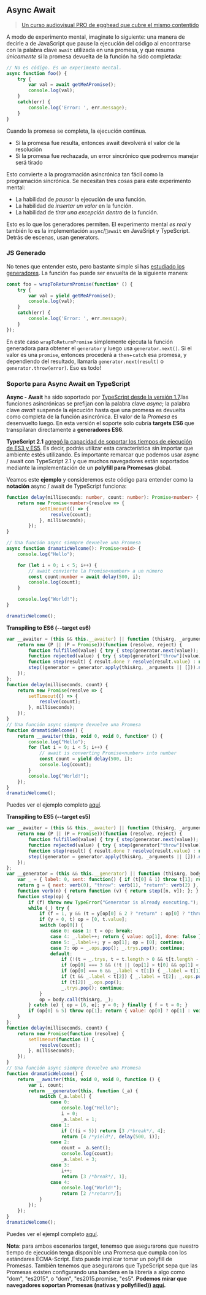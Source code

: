 ## Async Await

> [Un curso audiovisual PRO de egghead que cubre el mismo contentido](https://egghead.io/courses/async-await-using-typescript)

A modo de experimento mental, imaginate lo siguiente: una manera de decirle a de JavaScript que pause la ejecución del código al encontrarse con la palabra clave `await` utilizada en una promesa, y que resuma *únicamente* si la promesa devuelta de la función ha sido completada:

```ts
// No es código. Es un experimento mental.
async function foo() {
    try {
        var val = await getMeAPromise();
        console.log(val);
    }
    catch(err) {
        console.log('Error: ', err.message);
    }
}
```

Cuando la promesa se completa, la ejecución continua.
* Si la promesa fue resulta, entonces await devolverá el valor de la resolución
* Si la promesa fue rechazada, un error sincrónico que podremos manejar será tirado 

Esto convierte a la programación asincrónica tan fácil como la programación sincrónica. Se necesitan tres cosas para este experimento mental:
* La habilidad de *pausar* la ejecución de una función.
* La habilidad de *insertar un valor* en la función.
* La habilidad de *tirar una excepción dentro* de la función.

Esto es lo que los generadores permiten. El experimento mental *es real* y también lo es la implementación `async`/`await` en JavaSript y TypeScript. Detrás de escenas, usan generators.

### JS Generado

No tenes que entender esto, pero bastante simple si has [estudiado los generadores][generators]. La función `foo` puede ser envuelta de la siguiente manera:

```ts
const foo = wrapToReturnPromise(function* () {
    try {
        var val = yield getMeAPromise();
        console.log(val);
    }
    catch(err) {
        console.log('Error: ', err.message);
    }
});
```

En este caso `wrapToReturnPromise` simplemente ejecuta la función generadora para obtener el `generator` y luego usa `generator.next()`. Si el valor es una `promise`, entonces procederá a `then`+`catch` esa promesa, y dependiendo del resultado, llamaría `generator.next(result)` o `generator.throw(error)`. Eso es todo!


### Soporte para Async Await en TypeScript
**Async - Await** ha sido soportado por [TypeScript desde la versión 1.7](https://www.typescriptlang.org/docs/handbook/release-notes/typescript-1-7.html).las funciones asincrónicas se prefijan con la palabra clave *async*; la palabra clave *await* suspende la ejecución hasta que una promesa es devuelta como completa de la función asincrónica. El valor de la *Promesa* es desenvuelto luego. En esta versión el soporte solo cubría **targets ES6** que transpilaran directamente a **generadores ES6**.

**TypeScript 2.1** [agregó la capacidad de soportar los tiempos de ejecución de ES3 y ES5](https://www.typescriptlang.org/docs/handbook/release-notes/typescript-2-1.html). Es decir, podrás utilizar esta característica sin importar que ambiente estés utilizando. Es importante remarcar que podemos usar async / await con TypeScript 2.1 y que muchos navegadores están soportados mediante la implementación de un **polyfill para Promesas** global.

Veamos este **ejemplo** y consideremos este código para entender como la **notación** async / await de TypeScript funciona:

```ts
function delay(milliseconds: number, count: number): Promise<number> {
    return new Promise<number>(resolve => {
            setTimeout(() => {
                resolve(count);
            }, milliseconds);
        });
}

// Una función async siempre devuelve una Promesa
async function dramaticWelcome(): Promise<void> {
    console.log("Hello");

    for (let i = 0; i < 5; i++) {
        // await convierte la Promise<number> a un número
        const count:number = await delay(500, i);
        console.log(count);
    }

    console.log("World!");
}

dramaticWelcome();
```

**Transpiling to ES6 (--target es6)**
```js
var __awaiter = (this && this.__awaiter) || function (thisArg, _arguments, P, generator) {
    return new (P || (P = Promise))(function (resolve, reject) {
        function fulfilled(value) { try { step(generator.next(value)); } catch (e) { reject(e); } }
        function rejected(value) { try { step(generator["throw"](value)); } catch (e) { reject(e); } }
        function step(result) { result.done ? resolve(result.value) : new P(function (resolve) { resolve(result.value); }).then(fulfilled, rejected); }
        step((generator = generator.apply(thisArg, _arguments || [])).next());
    });
};
function delay(milliseconds, count) {
    return new Promise(resolve => {
        setTimeout(() => {
            resolve(count);
        }, milliseconds);
    });
}
// Una función async siempre devuelve una Promesa
function dramaticWelcome() {
    return __awaiter(this, void 0, void 0, function* () {
        console.log("Hello");
        for (let i = 0; i < 5; i++) {
            // await is converting Promise<number> into number
            const count = yield delay(500, i);
            console.log(count);
        }
        console.log("World!");
    });
}
dramaticWelcome();
```
Puedes ver el ejemplo completo [aquí][asyncawaites6code].


**Transpiling to ES5 (--target es5)**
```js
var __awaiter = (this && this.__awaiter) || function (thisArg, _arguments, P, generator) {
    return new (P || (P = Promise))(function (resolve, reject) {
        function fulfilled(value) { try { step(generator.next(value)); } catch (e) { reject(e); } }
        function rejected(value) { try { step(generator["throw"](value)); } catch (e) { reject(e); } }
        function step(result) { result.done ? resolve(result.value) : new P(functionUna función async siempre devuelve una Promesa (resolve) { resolve(result.value); }).then(fulfilled, rejected); }
        step((generator = generator.apply(thisArg, _arguments || [])).next());
    });
};
var __generator = (this && this.__generator) || function (thisArg, body) {
    var _ = { label: 0, sent: function() { if (t[0] & 1) throw t[1]; return t[1]; }, trys: [], ops: [] }, f, y, t, g;
    return g = { next: verb(0), "throw": verb(1), "return": verb(2) }, typeof Symbol === "function" && (g[Symbol.iterator] = function() { return this; }), g;
    function verb(n) { return function (v) { return step([n, v]); }; }
    function step(op) {
        if (f) throw new TypeError("Generator is already executing.");
        while (_) try {
            if (f = 1, y && (t = y[op[0] & 2 ? "return" : op[0] ? "throw" : "next"]) && !(t = t.call(y, op[1])).done) return t;
            if (y = 0, t) op = [0, t.value];
            switch (op[0]) {
                case 0: case 1: t = op; break;
                case 4: _.label++; return { value: op[1], done: false };
                case 5: _.label++; y = op[1]; op = [0]; continue;
                case 7: op = _.ops.pop(); _.trys.pop(); continue;
                default:
                    if (!(t = _.trys, t = t.length > 0 && t[t.length - 1]) && (op[0] === 6 || op[0] === 2)) { _ = 0; continue; }
                    if (op[0] === 3 && (!t || (op[1] > t[0] && op[1] < t[3]))) { _.label = op[1]; break; }
                    if (op[0] === 6 && _.label < t[1]) { _.label = t[1]; t = op; break; }
                    if (t && _.label < t[2]) { _.label = t[2]; _.ops.push(op); break; }
                    if (t[2]) _.ops.pop();
                    _.trys.pop(); continue;
            }
            op = body.call(thisArg, _);
        } catch (e) { op = [6, e]; y = 0; } finally { f = t = 0; }
        if (op[0] & 5) throw op[1]; return { value: op[0] ? op[1] : void 0, done: true };
    }
};
function delay(milliseconds, count) {
    return new Promise(function (resolve) {
        setTimeout(function () {
            resolve(count);
        }, milliseconds);
    });
}
// Una función async siempre devuelve una Promesa
function dramaticWelcome() {
    return __awaiter(this, void 0, void 0, function () {
        var i, count;
        return __generator(this, function (_a) {
            switch (_a.label) {
                case 0:
                    console.log("Hello");
                    i = 0;
                    _a.label = 1;
                case 1:
                    if (!(i < 5)) return [3 /*break*/, 4];
                    return [4 /*yield*/, delay(500, i)];
                case 2:
                    count = _a.sent();
                    console.log(count);
                    _a.label = 3;
                case 3:
                    i++;
                    return [3 /*break*/, 1];
                case 4:
                    console.log("World!");
                    return [2 /*return*/];
            }
        });
    });
}
dramaticWelcome();
```
Puedes ver el ejempl completo [aquí][asyncawaites5code].


**Nota**: para ambos escenarios target, tenemso que asegurarons que nuestro tiempo de ejecución tenga disponible una Promesa que cumpla con los estándares ECMA-Script. Esto puede implicar tomar un polyfill de Promesas. También tenemos que asegurarons que TypeScript sepa que las Promesas existen configurando una bandera en la librería a algo como "dom", "es2015", o "dom", "es2015.promise, "es5". 
**Podemos mirar que navegadores soportan Promesas (nativas y pollyfilled)) [aquí](https://kangax.github.io/compat-table/es6/#test-Promise).**

[generators]:./generators.md
[asyncawaites5code]:https://cdn.rawgit.com/basarat/typescript-book/705e4496/code/async-await/es5/asyncAwaitES5.js
[asyncawaites6code]:https://cdn.rawgit.com/basarat/typescript-book/705e4496/code/async-await/es6/asyncAwaitES6.js
